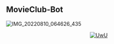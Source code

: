 ## MovieClub-Bot

![IMG_20220810_064626_435](https://user-images.githubusercontent.com/111290289/184665786-acdbe2aa-5c55-4ded-a7e9-2c266c4f736f.jpg)

<p align="center">
  <a href="https://github.com/DragonTG"><img src="http://readme-typing-svg.herokuapp.com?color=00FF00&center=true&vCenter=true&multiline=false&lines=Hello 👋+This+Repo+Can;Only+Be+Used+By;The+Movie+Club+Group" alt="UwU">
</p>
